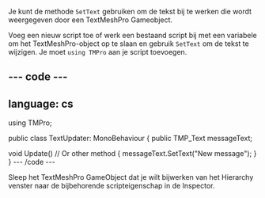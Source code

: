 Je kunt de methode `SetText` gebruiken om de tekst bij te werken die wordt weergegeven door een TextMeshPro Gameobject.

Voeg een nieuw script toe of werk een bestaand script bij met een variabele om het TextMeshPro-object op te slaan en gebruik `SetText` om de tekst te wijzigen. Je moet `using TMPro` aan je script toevoegen.

--- code ---
---
language: cs
---
using TMPro;

public class TextUpdater: MonoBehaviour
{ public TMP_Text messageText;

  void Update() // Or other method
  {
    messageText.SetText("New message");
  }
} --- /code ---


Sleep het TextMeshPro GameObject dat je wilt bijwerken van het Hierarchy venster naar de bijbehorende scripteigenschap in de Inspector. 

